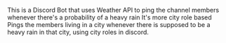This is a Discord Bot that uses Weather API to ping the channel members whenever there's a probability of a heavy rain
It's more city role based
Pings the members living in a city whenever there is supposed to be a heavy rain in that city, using city roles in discord.
